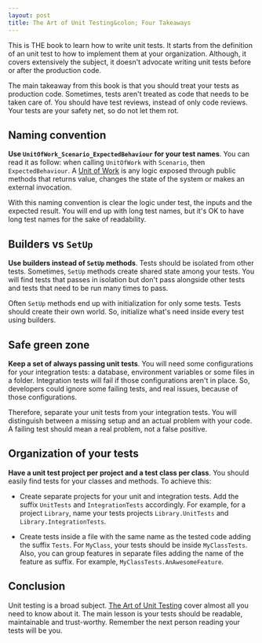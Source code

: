 ```yaml
---
layout: post
title: The Art of Unit Testing&colon; Four Takeaways
---
```


This is THE book to learn how to write unit tests. It starts from the definition of an unit test to how to implement them at your organization. Although, it covers extensively the subject, it doesn't advocate writing unit tests before or after the production code.

The main takeaway from this book is that you should treat your tests as production code. Sometimes, tests aren't treated as code that needs to be taken care of. You should have test reviews, instead of only code reviews. Your tests are your safety net, so do not let them rot.

## Naming convention

**Use `UnitOfWork_Scenario_ExpectedBehaviour` for your test names**. You can read it as follow: when calling `UnitOfWork` with `Scenario`, then `ExpectedBehaviour`. A [Unit of Work](https://osherove.com/blog/2005/4/3/naming-standards-for-unit-tests.html?rq=unit%20test) is any logic exposed through public methods that returns value, changes the state of the system or makes an external invocation.
	
With this naming convention is clear the logic under test, the inputs and the expected result. You will end up with long test names, but it's OK to have long test names for the sake of readability.

## Builders vs `SetUp` 

**Use builders instead of `SetUp` methods**. Tests should be isolated from other tests. Sometimes, `SetUp` methods create shared state among your tests. You will find tests that passes in isolation but don't pass alongside other tests and tests that need to be run many times to pass. 

Often `SetUp` methods end up with initialization for only some tests. Tests should create their own world. So, initialize what's need inside every test using builders.

## Safe green zone

**Keep a set of always passing unit tests**. You will need some configurations for your integration tests: a database, environment variables or some files in a folder. Integration tests will fail if those configurations aren't in place. So, developers could ignore some failing tests, and real issues, because of those configurations. 

Therefore, separate your unit tests from your integration tests. You will distinguish between a missing setup and an actual problem with your code. A failing test should mean a real problem, not a false positive.

## Organization of your tests

**Have a unit test project per project and a test class per class**. You should easily find tests for your classes and methods. To achieve this:

* Create separate projects for your unit and integration tests. Add the suffix `UnitTests` and `IntegrationTests` accordingly. For example, for a project `Library`, name your tests projects `Library.UnitTests` and `Library.IntegrationTests`.

* Create tests inside a file with the same name as the tested code adding the suffix `Tests`. For `MyClass`, your tests should be inside `MyClassTests`. Also, you can group features in separate files adding the name of the feature as suffix. For example, `MyClassTests.AnAwesomeFeature`.

## Conclusion

Unit testing is a broad subject. [The Art of Unit Testing](https://www.manning.com/books/the-art-of-unit-testing-second-edition) cover almost all you need to know about it. The main lesson is your tests should be readable, maintainable and trust-worthy. Remember the next person reading your tests will be you.